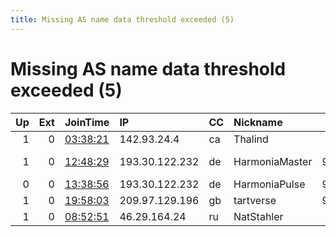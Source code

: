 ```yaml
---
title: Missing AS name data threshold exceeded (5)
---
```


# Missing AS name data threshold exceeded (5)

|   Up |   Ext | JoinTime                                                                                            | IP             | CC   | Nickname       |   ORp |   Dirp | Version   | Contact                      | OS    |   eFamMembers |
|-----:|------:|:----------------------------------------------------------------------------------------------------|:---------------|:-----|:---------------|------:|-------:|:----------|:-----------------------------|:------|--------------:|
|    1 |     0 | [03:38:21](https://metrics.torproject.org/rs.html#details/030C33265E18CB32561C4E6DBD30339E8E9D0774) | 142.93.24.4    | ca   | Thalind        |   443 |     80 | 0.2.9.11  | None                         | Linux |             1 |
|    1 |     0 | [12:48:29](https://metrics.torproject.org/rs.html#details/BF16186ABDC65310B7592A5677A3866C8139DD36) | 193.30.122.232 | de   | HarmoniaMaster |  9001 |      0 | 0.3.2.10  | &lt;tor dot bielefeld AT gma | Linux |             2 |
|    0 |     0 | [13:38:56](https://metrics.torproject.org/rs.html#details/8C6527C8FEC9E7402F3C6D97063E3918B4BE63C0) | 193.30.122.232 | de   | HarmoniaPulse  |  9001 |   9030 | 0.3.2.10  | tor.bielefeld@gmail.com      | Linux |             1 |
|    1 |     0 | [19:58:03](https://metrics.torproject.org/rs.html#details/4A8C5A7B869FF737E2CC718EE9B66EC5BCC48321) | 209.97.129.196 | gb   | tartverse      |  9001 |   9030 | 0.2.9.13  | None                         | Linux |             1 |
|    1 |     0 | [08:52:51](https://metrics.torproject.org/rs.html#details/C2F318D9B443CBCAF1CA55478F23C96BC3CB61B5) | 46.29.164.24   | ru   | NatStahler     |   443 |   9030 | 0.2.9.16  | nat-stahler@gmail.com        | Linux |             1 |
